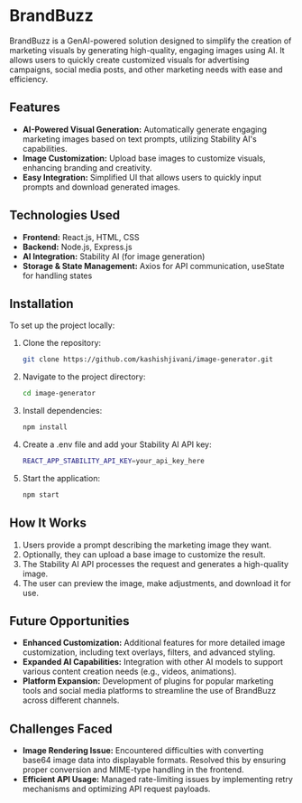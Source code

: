 # BrandBuzz

BrandBuzz is a GenAI-powered solution designed to simplify the creation of marketing visuals by generating high-quality, engaging images using AI. It allows users to quickly create customized visuals for advertising campaigns, social media posts, and other marketing needs with ease and efficiency.

## Features

- **AI-Powered Visual Generation:** Automatically generate engaging marketing images based on text prompts, utilizing Stability AI's capabilities.
- **Image Customization:** Upload base images to customize visuals, enhancing branding and creativity.
- **Easy Integration:** Simplified UI that allows users to quickly input prompts and download generated images.

## Technologies Used

- **Frontend:** React.js, HTML, CSS
- **Backend:** Node.js, Express.js
- **AI Integration:** Stability AI (for image generation)
- **Storage & State Management:** Axios for API communication, useState for handling states

## Installation

To set up the project locally:

1. Clone the repository:
   ```bash
   git clone https://github.com/kashishjivani/image-generator.git
   
2. Navigate to the project directory:
   ```bash
   cd image-generator
   
3. Install dependencies:
   ```bash
   npm install

4. Create a .env file and add your Stability AI API key:
   ```bash
   REACT_APP_STABILITY_API_KEY=your_api_key_here

5. Start the application:
   ```bash
   npm start

## How It Works

1. Users provide a prompt describing the marketing image they want.
2. Optionally, they can upload a base image to customize the result.
3. The Stability AI API processes the request and generates a high-quality image.
4. The user can preview the image, make adjustments, and download it for use.

## Future Opportunities

- **Enhanced Customization:** Additional features for more detailed image customization, including text overlays, filters, and advanced styling.
- **Expanded AI Capabilities:** Integration with other AI models to support various content creation needs (e.g., videos, animations).
- **Platform Expansion:** Development of plugins for popular marketing tools and social media platforms to streamline the use of BrandBuzz across different channels.

## Challenges Faced

- **Image Rendering Issue:** Encountered difficulties with converting base64 image data into displayable formats. Resolved this by ensuring proper conversion and MIME-type handling in the frontend.
- **Efficient API Usage:** Managed rate-limiting issues by implementing retry mechanisms and optimizing API request payloads.

